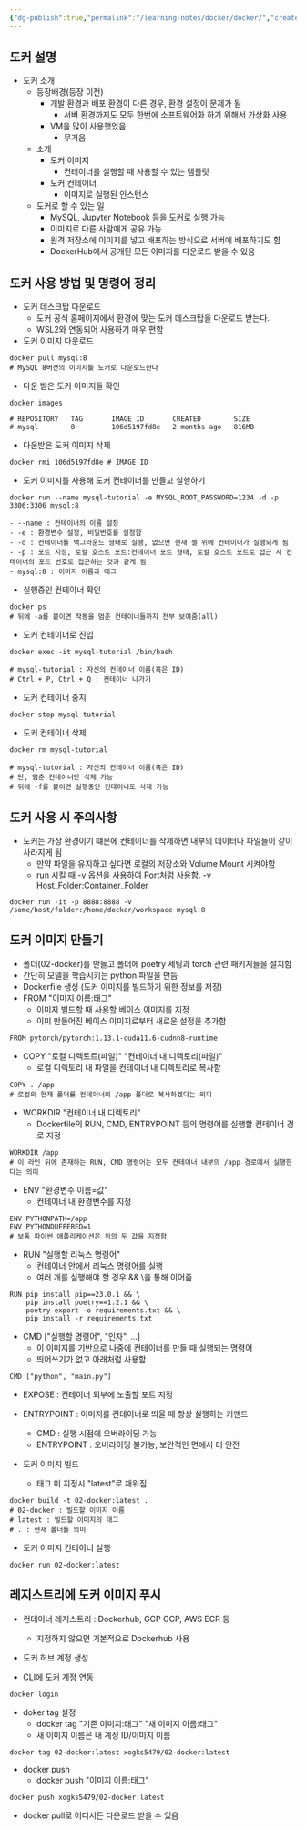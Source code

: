 ```yaml
---
{"dg-publish":true,"permalink":"/learning-notes/docker/docker/","created":"2024-12-19T14:27:32.263+09:00","updated":"2024-12-30T10:50:00.384+09:00"}
---
```


## 도커 설명
- 도커 소개
    - 등장배경(등장 이전)
        - 개발 환경과 배포 환경이 다른 경우, 환경 설정이 문제가 됨
            - 서버 환경까지도 모두 한번에 소프트웨어화 하기 위해서 가상화 사용
        - VM을 많이 사용했었음
            - 무거움
    - 소개
        - 도커 이미지
            - 컨테이너를 실행할 때 사용할 수 있는 템플릿
        - 도커 컨테이너
            - 이미지로 실행된 인스턴스
    - 도커로 할 수 있는 일
        - MySQL, Jupyter Notebook 등을 도커로 실행 가능
        - 이미지로 다른 사람에게 공유 가능
        - 원격 저장소에 이미지를 넣고 배포하는 방식으로 서버에 배포하기도 함
        - DockerHub에서 공개된 모든 이미지를 다운로드 받을 수 있음

## 도커 사용 방법 및 명령어 정리
- 도커 데스크탑 다운로드
	- 도커 공식 홈페이지에서 환경에 맞는 도커 데스크탑을 다운로드 받는다.
	- WSL2와 연동되어 사용하기 매우 편함
- 도커 이미지 다운로드
```
docker pull mysql:8
# MySQL 8버젼의 이미지를 도커로 다운로드한다
```
- 다운 받은 도커 이미지들 확인
```
docker images

# REPOSITORY   TAG       IMAGE ID       CREATED        SIZE
# mysql        8         106d5197fd8e   2 months ago   816MB
```
- 다운받은 도커 이미지 삭제
```
docker rmi 106d5197fd8e # IMAGE ID
```
- 도커 이미지를 사용해 도커 컨테이너를 만들고 실행하기
```
docker run --name mysql-tutorial -e MYSQL_ROOT_PASSWORD=1234 -d -p 3306:3306 mysql:8
```
	- --name : 컨테이너의 이름 설정
	- -e : 환경변수 설정, 비밀번호를 설정함
	- -d : 컨테이너를 백그라운드 형태로 실행, 없으면 현재 셸 위에 컨테이너가 실행되게 됨
	- -p : 포트 지정, 로컬 호스트 포트:컨테이너 포트 형태, 로컬 호스트 포트로 접근 시 컨테이너의 포트 번호로 접근하는 것과 같게 됨
	- mysql:8 : 이미지 이름과 태그
- 실행중인 컨테이너 확인
```
docker ps
# 뒤에 -a를 붙이면 작동을 멈춘 컨테이너들까지 전부 보여줌(all)
```
- 도커 컨테이너로 진입
```
docker exec -it mysql-tutorial /bin/bash

# mysql-tutorial : 자신의 컨테이너 이름(혹은 ID)
# Ctrl + P, Ctrl + Q : 컨테이너 나가기
```
- 도커 컨테이너 중지
```
docker stop mysql-tutorial
```
- 도커 컨테이너 삭제
```
docker rm mysql-tutorial

# mysql-tutorial : 자신의 컨테이너 이름(혹은 ID)
# 단, 멈춘 컨테이너만 삭제 가능
# 뒤에 -f를 붙이면 실행중인 컨테이너도 삭제 가능
```

## 도커 사용 시 주의사항
- 도커는 가상 환경이기 떄문에 컨테이너를 삭제하면 내부의 데이터나 파일들이 같이 사라지게 됨
	- 만약 파일을 유지하고 싶다면 로컬의 저장소와 Volume Mount 시켜야함
	- run 시킬 때 -v 옵션을 사용하여 Port처럼 사용함. -v Host_Folder:Container_Folder
```
docker run -it -p 8888:8888 -v /some/host/folder:/home/docker/workspace mysql:8
```

## 도커 이미지 만들기
- 폴더(02-docker)를 만들고 폴더에 poetry 세팅과 torch 관련 패키지들을 설치함
- 간단히 모델을 학습시키는 python 파일을 만듬
- Dockerfile 생성 (도커 이미지를 빌드하기 위한 정보를 저장)
- FROM "이미지 이름:태그"
	- 이미지 빌드할 때 사용할 베이스 이미지를 지정
	- 이미 만들어진 베이스 이미지로부터 새로운 설정을 추가함
```
FROM pytorch/pytorch:1.13.1-cuda11.6-cudnn8-runtime
```
- COPY "로컬 디렉토르(파일)" "컨테이너 내 디렉토리(파일)"
	- 로컬 디렉토리 내 파일을 컨테이너 내 디렉토리로 복사함
```
COPY . /app
# 로컬의 현재 폴더를 컨테이너의 /app 폴더로 복사하겠다는 의미
```
- WORKDIR "컨테이너 내 디렉토리"
	- Dockerfile의 RUN, CMD, ENTRYPOINT 등의 명령어를 실행할 컨테이너 경로 지정
```
WORKDIR /app
# 이 라인 뒤에 존재하는 RUN, CMD 명령어는 모두 컨테이너 내부의 /app 경로에서 실행한다는 의미
```
- ENV "환경변수 이름=값"
	- 컨테이너 내 환경변수를 지정
```
ENV PYTHONPATH=/app
ENV PYTHONDUFFERED=1
# 보통 파이썬 애플리케이션은 위의 두 값을 지정함
```
- RUN "실행할 리눅스 명령어"
	- 컨테이너 안에서 리눅스 명령어를 실행
	- 여러 개를 실행해야 할 경우 && \을 통해 이어줌
```
RUN pip install pip==23.0.1 && \
	pip install poetry==1.2.1 && \
	poetry export -o requirements.txt && \
	pip install -r requirements.txt
```
- CMD ["실행할 명령어", "인자", ...]
	- 이 이미지를 기반으로 나중에 컨테이너를 만들 때 실행되는 명령어
	- 띄어쓰기가 없고 아래처럼 사용함
```
CMD ["python", "main.py"]
```
- EXPOSE : 컨테이너 외부에 노출할 포트 지정
- ENTRYPOINT : 이미지를 컨테이너로 띄울 때 항상 실행하는 커맨드
	- CMD : 실행 시점에 오버라이딩 가능
	- ENTRYPOINT : 오버라이딩 불가능, 보안적인 면에서 더 안전 

- 도커 이미지 빌드
	- 태그 미 지정시 "latest"로 채워짐
```
docker build -t 02-docker:latest .
# 02-docker : 빌드할 이미지 이름
# latest : 빌드할 이미지의 태그
# . : 현재 폴더를 의미
```

- 도커 이미지 컨테이너 실행
```
docker run 02-docker:latest
```

## 레지스트리에 도커 이미지 푸시
- 컨테이너 레지스트리 : Dockerhub, GCP GCP, AWS ECR 등
	- 지정하지 않으면 기본적으로 Dockerhub 사용

- 도커 허브 계정 생성
- CLI에 도커 계정 연동
```
docker login
```
- doker tag 설정
	- docker tag "기존 이미지:태그" "새 이미지 이름:태그"
	- 새 이미지 이름은 내 계정 ID/이미지 이름
```
docker tag 02-docker:latest xogks5479/02-docker:latest
```
- docker push
	- docker push "이미지 이름:태그"
```
docker push xogks5479/02-docker:latest
```
- docker pull로 어디서든 다운로드 받을 수 있음